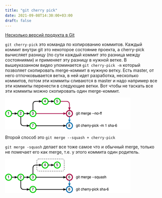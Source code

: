 ```yaml
---
title: "git cherry pick"
date: 2021-09-08T14:30:00+03:00
draft: false
---
```


[Несколько версий продукта в Git](https://www.youtube.com/watch?v=qpr8iaEQXZU)

`git cherry-pick` это команда по копированию коммитов. Каждый коммит внутри git это некоторое состояние проекта, а cherry-pick вычисляет разницу (по сути каждый коммит это разница между состояниями) и применяет эту разницу в нужной ветке. В вышеуказанном видео упоминается `git cherry-pick -m` который позволяет скопировать merge-коммит в нужную ветку. Есть master, от него отпочковывается ветка, в ней идет разработка, несколько коммитов, потом эти коммиты сливаются в master и надо например все эти коммиты перенести в следующие ветки. Вот чтобы не таскать все эти коммиты можно скопировать один merge-коммит.

![git merge + cherry-pick](/static/22.png)

Второй способ это `git merge --squash + cherry-pick`

`git merge -squash` делает все тоже самое что и обычный merge, только не помечает его как merge, т.е. у этого коммита один родитель.


![git merge squash + cherry-pick](/static/22_2.png)
